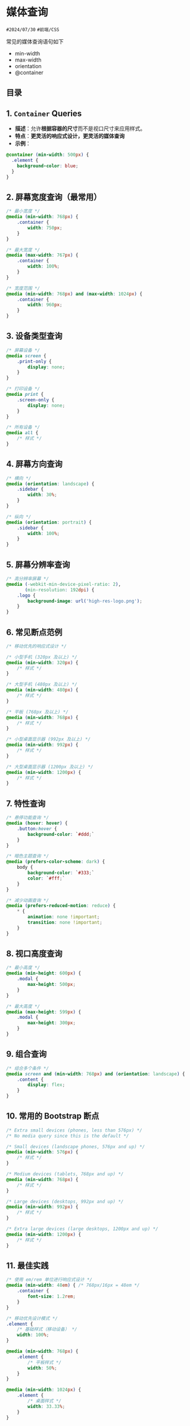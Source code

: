 
# 媒体查询

`#2024/07/30` `#前端/CSS`  

常见的媒体查询语句如下

- min-width
- max-width
- orientation
- @container


## 目录
<!-- toc -->
 ## 1. `Container` Queries  

- **描述**：允许**根据容器的尺寸**而不是视口尺寸来应用样式。
- **特点**：**更灵活的响应式设计，更灵活的媒体查询**
- **示例**：

```css
@container (min-width: 500px) {
  .element {
    background-color: blue;
  }
}
```

## 2. **屏幕宽度查询（最常用）**

```css
/* 最小宽度 */
@media (min-width: 768px) {
    .container {
        width: 750px;
    }
}

/* 最大宽度 */
@media (max-width: 767px) {
    .container {
        width: 100%;
    }
}

/* 宽度范围 */
@media (min-width: 768px) and (max-width: 1024px) {
    .container {
        width: 960px;
    }
}
```

## 3. **设备类型查询**

```css hl:8
/* 屏幕设备 */
@media screen {
    .print-only {
        display: none;
    }
}

/* 打印设备 */
@media print {
    .screen-only {
        display: none;
    }
}

/* 所有设备 */
@media all {
    /* 样式 */
}
```

## 4. **屏幕方向查询**

```css
/* 横向 */
@media (orientation: landscape) {
    .sidebar {
        width: 30%;
    }
}

/* 纵向 */
@media (orientation: portrait) {
    .sidebar {
        width: 100%;
    }
}
```

## 5. **屏幕分辨率查询**

```css
/* 高分辨率屏幕 */
@media (-webkit-min-device-pixel-ratio: 2),
       (min-resolution: 192dpi) {
    .logo {
        background-image: url('high-res-logo.png');
    }
}
```

## 6. **常见断点范例**

```css
/* 移动优先的响应式设计 */

/* 小型手机 (320px 及以上) */
@media (min-width: 320px) {
    /* 样式 */
}

/* 大型手机 (480px 及以上) */
@media (min-width: 480px) {
    /* 样式 */
}

/* 平板 (768px 及以上) */
@media (min-width: 768px) {
    /* 样式 */
}

/* 小型桌面显示器 (992px 及以上) */
@media (min-width: 992px) {
    /* 样式 */
}

/* 大型桌面显示器 (1200px 及以上) */
@media (min-width: 1200px) {
    /* 样式 */
}
```

## 7. **特性查询**

```css hl:1,8,16
/* 悬停功能查询 */
@media (hover: hover) {
    .button:hover {
        background-color: `#ddd;`
    }
}

/* 暗色主题查询 */
@media (prefers-color-scheme: dark) {
    body {
        background-color: `#333;`
        color: `#fff;`
    }
}

/* 减少动画查询 */
@media (prefers-reduced-motion: reduce) {
    * {
        animation: none !important;
        transition: none !important;
    }
}
```

## 8. **视口高度查询**

```css
/* 最小高度 */
@media (min-height: 600px) {
    .modal {
        max-height: 500px;
    }
}

/* 最大高度 */
@media (max-height: 599px) {
    .modal {
        max-height: 300px;
    }
}
```

## 9. **组合查询**

```css
/* 组合多个条件 */
@media screen and (min-width: 768px) and (orientation: landscape) {
    .content {
        display: flex;
    }
}
```

## 10. **常用的 Bootstrap 断点**

```css
/* Extra small devices (phones, less than 576px) */
/* No media query since this is the default */

/* Small devices (landscape phones, 576px and up) */
@media (min-width: 576px) {
    /* 样式 */
}

/* Medium devices (tablets, 768px and up) */
@media (min-width: 768px) {
    /* 样式 */
}

/* Large devices (desktops, 992px and up) */
@media (min-width: 992px) {
    /* 样式 */
}

/* Extra large devices (large desktops, 1200px and up) */
@media (min-width: 1200px) {
    /* 样式 */
}
```

## 11. **最佳实践**

```css
/* 使用 em/rem 单位进行响应式设计 */
@media (min-width: 48em) { /* 768px/16px = 48em */
    .container {
        font-size: 1.2rem;
    }
}

/* 移动优先设计模式 */
.element {
    /* 基础样式（移动设备） */
    width: 100%;
}

@media (min-width: 768px) {
    .element {
        /* 平板样式 */
        width: 50%;
    }
}

@media (min-width: 1024px) {
    .element {
        /* 桌面样式 */
        width: 33.33%;
    }
}
```

